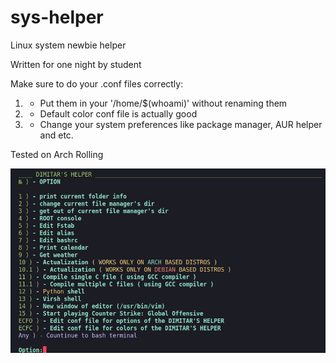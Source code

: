 # sys-helper
Linux system newbie helper

Written for one night by student

Make sure to do your .conf files correctly:

 1) - Put them in your '/home/$(whoami)' without renaming them
 2) - Default color conf file is actually good
 3) - Change your system preferences like package manager, AUR helper and etc.

Tested on Arch Rolling

![Demo pic:](https://github.com/milchevdimitar/sys-helper/blob/main/.bash_helper_demo_pic.png/?raw=true)

